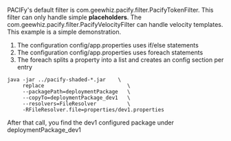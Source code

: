 PACIFy's default filter is com.geewhiz.pacify.filter.PacifyTokenFilter. This filter can only handle simple **placeholders**. The com.geewhiz.pacify.filter.PacifyVelocityFilter can handle velocity templates. This example is a simple demonstration.

1. The configuration config/app.properties uses if/else statements
1. The configuration config/app.properties uses foreach statements
1. The foreach splits a property into a list and creates an config section per entry

<b></b>

    java -jar ../pacify-shaded-*.jar    \
         replace                           \
         --packagePath=deploymentPackage   \
         --copyTo=deploymentPackage_dev1   \
         --resolvers=FileResolver          \
         -RFileResolver.file=properties/dev1.properties
         
   
After that call, you find the dev1 configured package under deploymentPackage_dev1
  
   
